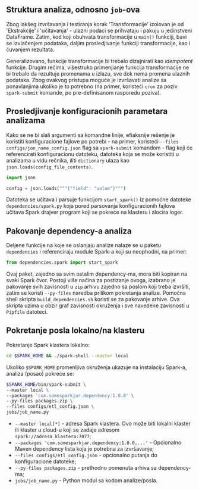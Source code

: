 ## Struktura analiza, odnosno `job`-ova

Zbog lakšeg izvršavanja i testiranja korak 'Transformacije' izolovan je od 'Ekstrakcije' i 'učitavanja' - ulazni podaci se prihvataju i pakuju u jedinstveni DataFrame. Zatim, kod koji obuhvata transformacije u `main()` funkciji, bavi se izvlačenjem podataka, daljim prosledjivanje funkciji transformacije, kao i čuvanjem rezultata.

Generalizovano, funkcije transformacije bi trebalo dizajnirati kao _idempotent_ funkcije. Drugim rečima, višestruko primenjianje funkcija transformacije ne bi trebalo da rezultuje promenama u izlazu, sve dok nema promena ulaznih podataka. Zbog ovakvog pristupa moguće je izvršavati analize sa ponavlanjima ukoliko je to potrebno (na primer, koristeći `cron` za poziv `spark-submit` komande, po pre-definisanom rasporedu poziva).

## Prosledjivanje konfiguracionih parametara analizama

Kako se ne bi slali argumenti sa komandne linije, efiaksnije rešenje je koristiti konfiguracione fajlove po potrebi - na primer, koristeći `--files configs/jon_name_config.json` flag sa `spark-submit` komandom - flag koji će referencirati konfiguracionu datoteku, datoteka koja se može koristiti u analizama u vidu rečnika, iliti `dictionary` ulaza kao `json.loads(config_file_contents)`.

```python
import json

config = json.loads("""{"field": "value"}""")
```

Datoteka se učitava i parsuje funkcijom `start_spark()` iz pomoćne datoteke `dependencies/spark.py` koja pored parsovanja konfiguracionih fajlova učitava Spark drajver program koji se pokreće na klasteru i alocira loger.

## Pakovanje dependency-a analiza

Deljene funkcije na koje se oslanjaju analize nalaze se u paketu `dependencies` i referenciraju module Spark-a koji su neophodni, na primer:

```python
from dependencies.spark import start_spark
```

Ovaj paket, zajedno sa svim ostalim dependency-ma, mora biti kopiran na svaki Spark čvor. Postoji više načina za postizanje ovoga, izabrano je pakovanje svih zavisnosti u `zip` arhivu zajedno sa poslom koji treba izvršiti, zatim se koristi `--py-files` naredba prilikom pokretanja analize. Pomoćna shell skripta `build_dependencies.sh` koristi se za pakovanje arhive. Ova skripta uzima u obzir graf zavisnosti okruženja i sve navedene zavisnosti u `Pipfile` datoteci.

## Pokretanje posla lokalno/na klasteru

Pokretanje Spark klastera lokalno:

```bash
cd $SPARK_HOME && ./spark-shell --master local
```

Ukoliko `$SPARK_HOME` promenljiva okruženja ukazuje na instalaciju Spark-a, analiza (posao) pokreće se:

```bash
$SPARK_HOME/bin/spark-submit \
--master local \
--packages 'com.somesparkjar.dependency:1.0.0' \
--py-files packages.zip \
--files configs/etl_config.json \
jobs/job_name.py
```

- `--master local[*]` - adresa Spark klastera. Ovo može biti lokalni klaster ili klaster u cloud-u koji se zadaje adresom `spark://adresa_klastera:7077`;
- `--packages 'com.somesparkjar.dependency:1.0.0,...'` - Opcionalno Maven dependency lista koja je potrebna za izvršavanje;
- `--files configs/etl_config.json` - opcionalno putanja do konfiguracione datoteke;
- `--py-files packages.zip` - prethodno pomenuta arhiva sa dependency-ma;
- `jobs/job_name.py` - Python modul sa kodom analize/posla.